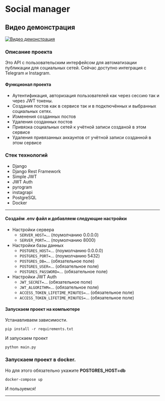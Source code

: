 # Social manager
## Видео демонстрация
[![Видео демонстрация](https://img.youtube.com/vi/FYGOWTtVfhE/0.jpg)](https://www.youtube.com/watch?v=FYGOWTtVfhE)
### Описание проекта
Это API с пользовательским интерфейсом для автоматизации
публикации для социальных сетей. Сейчас доступно интеграция с
Telegram и Instagram.  
#### Функционал проекта
- Аутентификация, авторизация пользователей как через сессию так и
через JWT токены.
- Создания постов как в сервисе так и в подключённых и выбранных
социальных сетях.
- Изменения созданных постов
- Удаления созданных постов
- Привязка социальных сетей к учётной записи
созданой в этом сервисе
- Удаления привязанных аккаунтов от учётной записи
созданной в этом сервисе
### Стек технологий
- Django
- Django Rest Framework
- Simple JWT 
- JWT Auth
- pyrogram
- instagrapi
- PostgreSQL
- Docker

---
#### Создаём .env файл и добавляем следующие настройки

- Настройки сервера
  - `SERVER_HOST=`... (поумолчанию 0.0.0.0)
  - `SERVER_PORT=`... (поумолчанию 8000)
- Настройки базы данных 
  - `POSTGRES_HOST=`... (поумолчанию 0.0.0.0)
  - `POSTGRES_PORT=`... (поумолчанию 5432)
  - `POSTGRES_DB=`... (обязательное поле)
  - `POSTGRES_USER=`... (обязательное поле)
  - `POSTGRES_PASSWORD=`... (обязательное поле)
- Настройки JWT Auth
  - `JWT_SECRET=`... (обязательное поле)
  - `JWT_ALGORITHM=`... (обязательное поле)
  - `ACCESS_TOKEN_LIFETIME_MINUTES=`... (обязательное поле)
  - `ACCESS_TOKEN_LIFETIME_MINUTES=`... (обязательное поле)

#### Запускаем проект на компьютере
Устанавливаем зависимости.
```
pip install -r requirements.txt
```
И запускаем проект
```
python main.py
```

### Запускаем проект в docker.
Но для этого обязательно укажите **POSTGRES_HOST=db**

```
docker-compose up
```

И пользуемся!

---